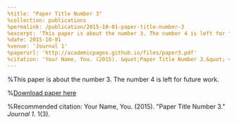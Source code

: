 ```yaml
---
%title: "Paper Title Number 3"
%collection: publications
%permalink: /publication/2015-10-01-paper-title-number-3
%excerpt: 'This paper is about the number 3. The number 4 is left for future work.'
%date: 2015-10-01
%venue: 'Journal 1'
%paperurl: 'http://academicpages.github.io/files/paper3.pdf'
%citation: 'Your Name, You. (2015). &quot;Paper Title Number 3.&quot; <i>Journal 1</i>. 1(3).'
---
```

%This paper is about the number 3. The number 4 is left for future work.

%[Download paper here](http://academicpages.github.io/files/paper3.pdf)

%Recommended citation: Your Name, You. (2015). "Paper Title Number 3." <i>Journal 1</i>. 1(3).
